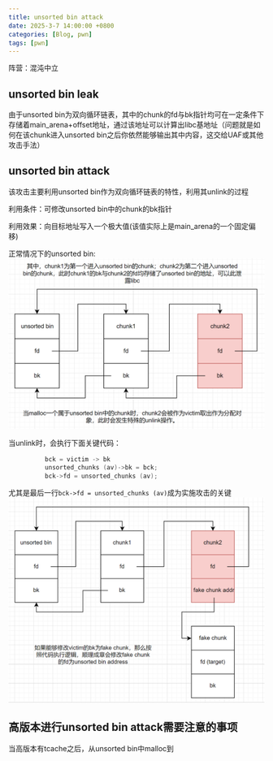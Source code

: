 ```yaml
---
title: unsorted bin attack
date: 2025-3-7 14:00:00 +0800
categories: [Blog, pwn]
tags: [pwn]
---
```

阵营：混沌中立

## unsorted bin leak
由于unsorted bin为双向循环链表，其中的chunk的fd与bk指针均可在一定条件下存储着main_arena+offset地址，通过该地址可以计算出libc基地址（问题就是如何在该chunk进入unsorted bin之后你依然能够输出其中内容，这交给UAF或其他攻击手法）

## unsorted bin attack
该攻击主要利用unsorted bin作为双向循环链表的特性，利用其unlink的过程

利用条件：可修改unsorted bin中的chunk的bk指针

利用效果：向目标地址写入一个极大值(该值实际上是main_arena的一个固定偏移)

正常情况下的unsorted bin:
![alt text](../assets/image/unsorted_bin_attack1.png)

当unlink时，会执行下面关键代码：
```c
          bck = victim -> bk
          unsorted_chunks (av)->bk = bck;
          bck->fd = unsorted_chunks (av);
```

尤其是最后一行`bck->fd = unsorted_chunks (av)`成为实施攻击的关键
![alt text](../assets/image/unsorted_bin_attack2.png)

## 高版本进行unsorted bin attack需要注意的事项
当高版本有tcache之后，从unsorted bin中malloc到

